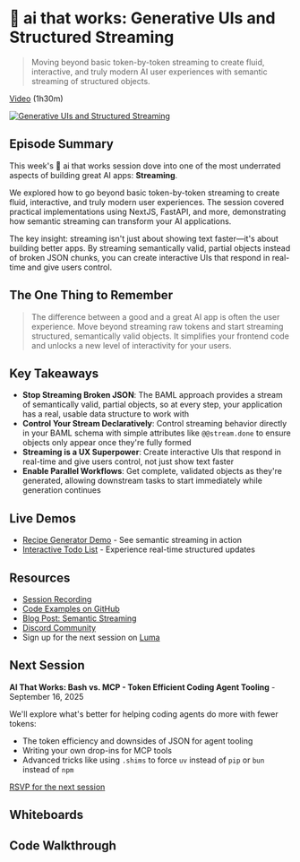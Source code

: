 # 🦄 ai that works: Generative UIs and Structured Streaming

> Moving beyond basic token-by-token streaming to create fluid, interactive, and truly modern AI user experiences with semantic streaming of structured objects.

[Video](https://www.youtube.com/watch?v=RX8D5oJrV9k) (1h30m)

[![Generative UIs and Structured Streaming](https://img.youtube.com/vi/RX8D5oJrV9k/0.jpg)](https://www.youtube.com/watch?v=RX8D5oJrV9k)

## Episode Summary

This week's 🦄 ai that works session dove into one of the most underrated aspects of building great AI apps: **Streaming**.

We explored how to go beyond basic token-by-token streaming to create fluid, interactive, and truly modern user experiences. The session covered practical implementations using NextJS, FastAPI, and more, demonstrating how semantic streaming can transform your AI applications.

The key insight: streaming isn't just about showing text faster—it's about building better apps. By streaming semantically valid, partial objects instead of broken JSON chunks, you can create interactive UIs that respond in real-time and give users control.

## The One Thing to Remember

> The difference between a good and a great AI app is often the user experience. Move beyond streaming raw tokens and start streaming structured, semantically valid objects. It simplifies your frontend code and unlocks a new level of interactivity for your users.

## Key Takeaways

- **Stop Streaming Broken JSON**: The BAML approach provides a stream of semantically valid, partial objects, so at every step, your application has a real, usable data structure to work with
- **Control Your Stream Declaratively**: Control streaming behavior directly in your BAML schema with simple attributes like `@@stream.done` to ensure objects only appear once they're fully formed
- **Streaming is a UX Superpower**: Create interactive UIs that respond in real-time and give users control, not just show text faster
- **Enable Parallel Workflows**: Get complete, validated objects as they're generated, allowing downstream tasks to start immediately while generation continues

## Live Demos

- [Recipe Generator Demo](https://baml-examples.vercel.app/examples/get-recipe) - See semantic streaming in action
- [Interactive Todo List](https://baml-examples.vercel.app/examples/todo-llm) - Experience real-time structured updates

## Resources

- [Session Recording](https://www.youtube.com/watch?v=RX8D5oJrV9k)
- [Code Examples on GitHub](https://github.com/ai-that-works/ai-that-works/tree/main/2025-09-09-generative-uis)
- [Blog Post: Semantic Streaming](https://boundaryml.com/blog/launch-week-day-4)
- [Discord Community](https://boundaryml.com/discord)
- Sign up for the next session on [Luma](https://luma.com/kbjf88pm)

## Next Session

**AI That Works: Bash vs. MCP - Token Efficient Coding Agent Tooling** - September 16, 2025

We'll explore what's better for helping coding agents do more with fewer tokens:
- The token efficiency and downsides of JSON for agent tooling
- Writing your own drop-ins for MCP tools
- Advanced tricks like using `.shims` to force `uv` instead of `pip` or `bun` instead of `npm`

[RSVP for the next session](https://luma.com/kbjf88pm)

## Whiteboards

<!-- Add whiteboard images here -->

## Code Walkthrough

<!-- Add code walkthrough details here -->